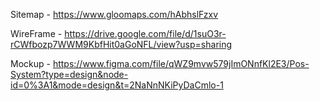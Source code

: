 Sitemap - https://www.gloomaps.com/hAbhslFzxv

WireFrame - https://drive.google.com/file/d/1suO3r-rCWfbozp7WWM9KbfHit0aGoNFL/view?usp=sharing

Mockup - https://www.figma.com/file/qWZ9mvw579jImONnfKl2E3/Pos-System?type=design&node-id=0%3A1&mode=design&t=2NaNnNKiPyDaCmlo-1
